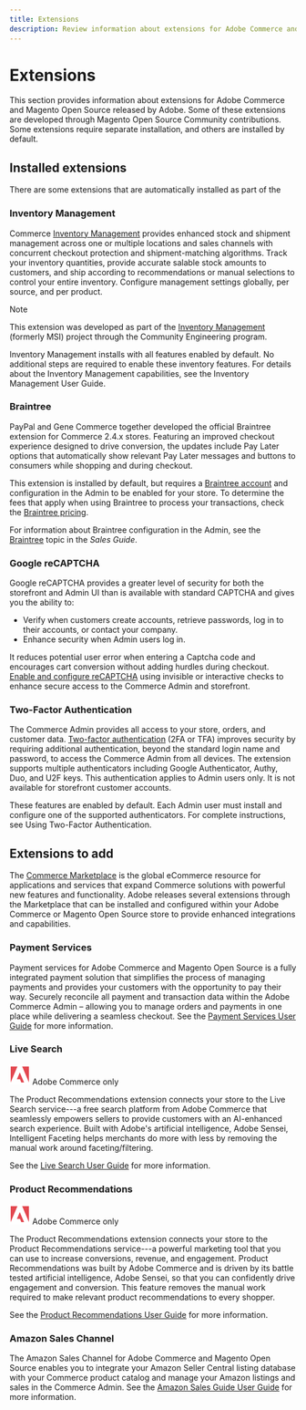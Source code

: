 ```yaml
---
title: Extensions
description: Review information about extensions for Adobe Commerce and Magento Open Source released by Adobe. 
---
```

# Extensions

This section provides information about extensions for Adobe Commerce and Magento Open Source released by Adobe. Some of these extensions are developed through Magento Open Source Community contributions. Some extensions require separate installation, and others are installed by default.

## Installed extensions

There are some extensions that are automatically installed as part of the 

### Inventory Management

Commerce [Inventory Management](https://docs.magento.com/user-guide/catalog/inventory-management.html) provides enhanced stock and shipment management across one or multiple locations and sales channels with concurrent checkout protection and shipment-matching algorithms. Track your inventory quantities, provide accurate salable stock amounts to customers, and ship according to recommendations or manual selections to control your entire inventory. Configure management settings globally, per source, and per product.

>[!NOTE]
>
>This extension was developed as part of the [Inventory Management](https://github.com/magento/inventory) (formerly MSI) project through the Community Engineering program.

Inventory Management installs with all features enabled by default. No additional steps are required to enable these inventory features. For details about the Inventory Management capabilities, see the Inventory Management User Guide.

### Braintree

PayPal and Gene Commerce together developed the official Braintree extension for Commerce 2.4.x stores. Featuring an improved checkout experience designed to drive conversion, the updates include Pay Later options that automatically show relevant Pay Later messages and buttons to consumers while shopping and during checkout. 

This extension is installed by default, but requires a [Braintree account](https://signups.braintreepayments.com/) and configuration in the Admin to be enabled for your store. To determine the fees that apply when using Braintree to process your transactions, check the [Braintree pricing](https://www.braintreepayments.com/braintree-pricing).

For information about Braintree configuration in the Admin, see the [Braintree](https://docs.magento.com/user-guide/payment/braintree.html) topic in the _Sales Guide_.

### Google reCAPTCHA

Google reCAPTCHA provides a greater level of security for both the storefront and Admin UI than is available with standard CAPTCHA and gives you the ability to:

- Verify when customers create accounts, retrieve passwords, log in to their accounts, or contact your company.
- Enhance security when Admin users log in.

It reduces potential user error when entering a Captcha code and encourages cart conversion without adding hurdles during checkout. [Enable and configure reCAPTCHA](https://docs.magento.com/user-guide/stores/security-google-recaptcha.html) using invisible or interactive checks to enhance secure access to the Commerce Admin and storefront.

### Two-Factor Authentication

The Commerce Admin provides all access to your store, orders, and customer data. [Two-factor authentication](https://docs.magento.com/user-guide/stores/security-two-factor-authentication.html) (2FA or TFA) improves security by requiring additional authentication, beyond the standard login name and password, to access the Commerce Admin from all devices. The extension supports multiple authenticators including Google Authenticator, Authy, Duo, and U2F keys. This authentication applies to Admin users only. It is not available for storefront customer accounts.

These features are enabled by default. Each Admin user must install and configure one of the supported authenticators. For complete instructions, see Using Two-Factor Authentication.

## Extensions to add

The [Commerce Marketplace](https://marketplace.magento.com/) is the global eCommerce resource for applications and services that expand Commerce solutions with powerful new features and functionality. Adobe releases several extensions through the Marketplace that can be installed and configured within your Adobe Commerce or Magento Open Source store to provide enhanced integrations and capabilities.

### Payment Services

Payment services for Adobe Commerce and Magento Open Source is a fully integrated payment solution that simplifies the process of managing payments and provides your customers with the opportunity to pay their way. Securely reconcile all payment and transaction data within the Adobe Commerce Admin – allowing you to manage orders and payments in one place while delivering a seamless checkout. See the [Payment Services User Guide](https://experienceleague.adobe.com/docs/commerce-merchant-services/payment-services/guide-overview.html) for more information.
<!-- ### Quick Checkout

Add Quick Checkout when the extension reaches GA

-->
<!-- ### Store Fulfillment

This one will not be in Marketplace. We may need to omit this one from the list?

-->

### Live Search

![Adobe Commerce](../assets/adobe-logo.svg) Adobe Commerce only

The Product Recommendations extension connects your store to the Live Search service---a free search platform from Adobe Commerce that seamlessly empowers sellers to provide customers with an AI-enhanced search experience. Built with Adobe's artificial intelligence, Adobe Sensei, Intelligent Faceting helps merchants do more with less by removing the manual work around faceting/filtering.

See the [Live Search User Guide](https://experienceleague.adobe.com/docs/commerce-merchant-services/live-search/guide-overview.html) for more information.

### Product Recommendations

![Adobe Commerce](../assets/adobe-logo.svg) Adobe Commerce only

The Product Recommendations extension connects your store to the Product Recommendations service---a powerful marketing tool that you can use to increase conversions, revenue, and engagement. Product Recommendations was built by Adobe Commerce and is driven by its battle tested artificial intelligence, Adobe Sensei, so that you can confidently drive engagement and conversion. This feature removes the manual work required to make relevant product recommendations to every shopper. 

See the [Product Recommendations User Guide](https://experienceleague.adobe.com/docs/commerce-merchant-services/product-recommendations/guide-overview.html?lang=en) for more information.
<!-- Channel Manager

Add Channel Manager, Walmart when the extension reaches GA

-->

### Amazon Sales Channel

The Amazon Sales Channel for Adobe Commerce and Magento Open Source enables you to integrate your Amazon Seller Central listing database with your Commerce product catalog and manage your Amazon listings and sales in the Commerce Admin. See the [Amazon Sales Guide User Guide](https://experienceleague.adobe.com/docs/commerce-channels/amazon/guide-overview.html) for more information.
